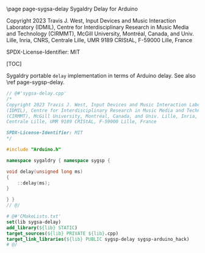\page page-sygsa-delay Sygaldry Delay for Arduino

Copyright 2023 Travis J. West, Input Devices and Music Interaction Laboratory
(IDMIL), Centre for Interdisciplinary Research in Music Media and Technology
(CIRMMT), McGill University, Montréal, Canada, and Univ. Lille, Inria, CNRS,
Centrale Lille, UMR 9189 CRIStAL, F-59000 Lille, France

SPDX-License-Identifier: MIT

[TOC]

Sygaldry portable `delay` implementation in terms of Arduino delay. See also
\ref page-sygsp-delay.

```cpp
// @#'sygsa-delay.cpp'
/*
Copyright 2023 Travis J. West, Input Devices and Music Interaction Laboratory
(IDMIL), Centre for Interdisciplinary Research in Music Media and Technology
(CIRMMT), McGill University, Montréal, Canada, and Univ. Lille, Inria, CNRS,
Centrale Lille, UMR 9189 CRIStAL, F-59000 Lille, France

SPDX-License-Identifier: MIT
*/

#include "Arduino.h"

namespace sygaldry { namespace sygsp {

void delay(unsigned long ms)
{
    ::delay(ms);
}

} }
// @/
```

```cmake
# @#'CMakeLists.txt'
set(lib sygsa-delay)
add_library(${lib} STATIC)
target_sources(${lib} PRIVATE ${lib}.cpp)
target_link_libraries(${lib} PUBLIC sygsp-delay sygsp-arduino_hack)
# @/
```
